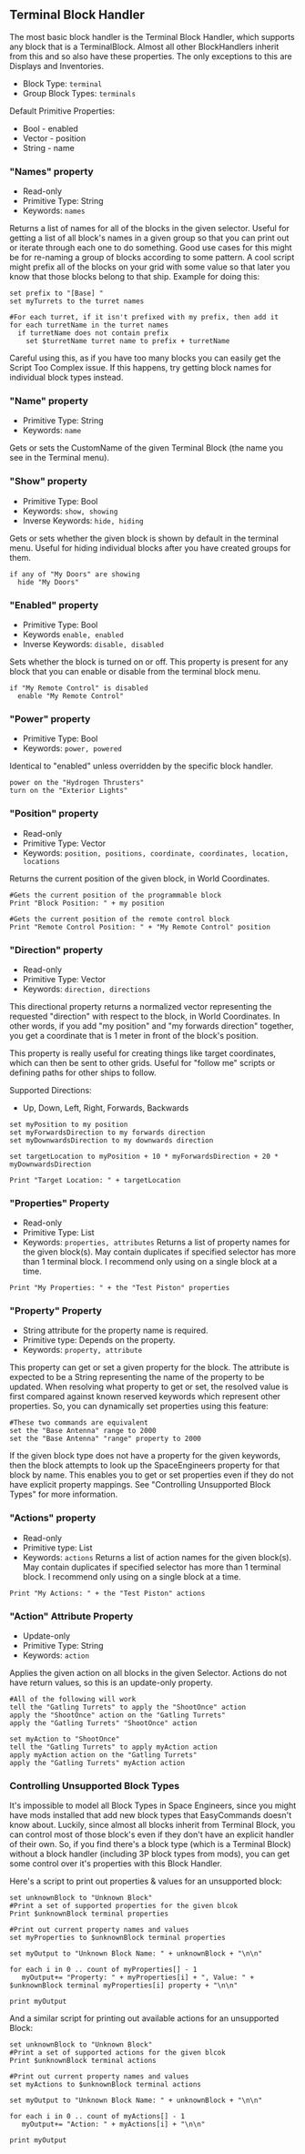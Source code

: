 ## Terminal Block Handler

The most basic block handler is the Terminal Block Handler, which supports any block that is a TerminalBlock.  Almost all other BlockHandlers inherit from this and so also have these properties.  The only exceptions to this are Displays and Inventories.

* Block Type: ```terminal```
* Group Block Types: ```terminals```

Default Primitive Properties:
* Bool - enabled
* Vector - position
* String - name

### "Names" property
* Read-only
* Primitive Type: String
* Keywords: ```names```

Returns a list of names for all of the blocks in the given selector.  Useful for getting a list of all block's names in a given group so that you can print out or iterate through each one to do something.  Good use cases for this might be for re-naming a group of blocks according to some pattern.  A cool script might prefix all of the blocks on your grid with some value so that later you know that those blocks belong to that ship. Example for doing this:

```
set prefix to "[Base] "
set myTurrets to the turret names

#For each turret, if it isn't prefixed with my prefix, then add it
for each turretName in the turret names
  if turretName does not contain prefix
    set $turretName turret name to prefix + turretName
```

Careful using this, as if you have too many blocks you can easily get the Script Too Complex issue.  If this happens, try getting block names for individual block types instead.

### "Name" property
* Primitive Type: String
* Keywords: ```name```

Gets or sets the CustomName of the given Terminal Block (the name you see in the Terminal menu).  

### "Show" property
* Primitive Type: Bool
* Keywords: ```show, showing```
* Inverse Keywords: ```hide, hiding```

Gets or sets whether the given block is shown by default in the terminal menu.  Useful for hiding individual blocks after you have created groups for them.

```
if any of "My Doors" are showing
  hide "My Doors"
```
### "Enabled" property
* Primitive Type: Bool
* Keywords ```enable, enabled```
* Inverse Keywords: ```disable, disabled```

Sets whether the block is turned on or off.  This property is present for any block that you can enable or disable from the terminal block menu.

```
if "My Remote Control" is disabled
  enable "My Remote Control"
```

### "Power" property
* Primitive Type: Bool
* Keywords: ```power, powered```

Identical to "enabled" unless overridden by the specific block handler.

```
power on the "Hydrogen Thrusters"
turn on the "Exterior Lights"
```

### "Position" property
* Read-only
* Primitive Type: Vector
* Keywords: ```position, positions, coordinate, coordinates, location, locations```

Returns the current position of the given block, in World Coordinates.

```
#Gets the current position of the programmable block
Print "Block Position: " + my position

#Gets the current position of the remote control block
Print "Remote Control Position: " + "My Remote Control" position
```

### "Direction" property
* Read-only
* Primitive Type: Vector
* Keywords: ```direction, directions```

This directional property returns a normalized vector representing the requested "direction" with respect to the block, in World Coordinates.  In other words, if you add "my position" and "my forwards direction" together, you get a coordinate that is 1 meter in front of the block's position.

This property is really useful for creating things like target coordinates, which can then be sent to other grids.  Useful for "follow me" scripts or defining paths for other ships to follow.

Supported Directions:
* Up, Down, Left, Right, Forwards, Backwards

```
set myPosition to my position
set myForwardsDirection to my forwards direction
set myDownwardsDirection to my downwards direction

set targetLocation to myPosition + 10 * myForwardsDirection + 20 * myDownwardsDirection

Print "Target Location: " + targetLocation
```

### "Properties" Property
* Read-only
* Primitive Type: List
* Keywords: ```properties, attributes```
Returns a list of property names for the given block(s).  May contain duplicates if specified selector has more than 1 terminal block.  I recommend only using on a single block at a time. 

```
Print "My Properties: " + the "Test Piston" properties
```

### "Property" Property
* String attribute for the property name is required.
* Primitive type: Depends on the property.
* Keywords: ```property, attribute```

This property can get or set a given property for the block.  The attribute is expected to be a String representing the name of the property to be updated.  When resolving what property to get or set, the resolved value is first compared against known reserved keywords which represent other properties.  So, you can dynamically set properties using this feature:

```
#These two commands are equivalent
set the "Base Antenna" range to 2000
set the "Base Antenna" "range" property to 2000
```

If the given block type does not have a property for the given keywords, then the block attempts to look up the SpaceEngineers property for that block by name.  This enables you to get or set properties even if they do not have explicit property mappings.  See "Controlling Unsupported Block Types" for more information.

### "Actions" property
* Read-only
* Primitive type: List
* Keywords: ```actions```
Returns a list of action names for the given block(s).  May contain duplicates if specified selector has more than 1 terminal block.  I recommend only using on a single block at a time.

```
Print "My Actions: " + the "Test Piston" actions
```

### "Action" Attribute Property
* Update-only
* Primitive Type: String
* Keywords: ```action```

Applies the given action on all blocks in the given Selector.  Actions do not have return values, so this is an update-only property.

```
#All of the following will work
tell the "Gatling Turrets" to apply the "ShootOnce" action
apply the "ShootOnce" action on the "Gatling Turrets"
apply the "Gatling Turrets" "ShootOnce" action

set myAction to "ShootOnce"
tell the "Gatling Turrets" to apply myAction action
apply myAction action on the "Gatling Turrets"
apply the "Gatling Turrets" myAction action
```

### Controlling Unsupported Block Types
It's impossible to model all Block Types in Space Engineers, since you might have mods installed that add new block types that EasyCommands doesn't know about.  Luckily, since almost all blocks inherit from Terminal Block, you can control most of those block's even if they don't have an explicit handler of their own.  So, if you find there's a block type (which is a Terminal Block) without a block handler (including 3P block types from mods), you can get some control over it's properties with this Block Handler. 

Here's a script to print out properties & values for an unsupported block:

```
set unknownBlock to "Unknown Block"
#Print a set of supported properties for the given blcok
Print $unknownBlock terminal properties

#Print out current property names and values
set myProperties to $unknownBlock terminal properties

set myOutput to "Unknown Block Name: " + unknownBlock + "\n\n"

for each i in 0 .. count of myProperties[] - 1
   myOutput+= "Property: " + myProperties[i] + ", Value: " + $unknownBlock terminal myProperties[i] property + "\n\n"

print myOutput
```

And a similar script for printing out available actions for an unsupported Block:

```
set unknownBlock to "Unknown Block"
#Print a set of supported actions for the given blcok
Print $unknownBlock terminal actions

#Print out current property names and values
set myActions to $unknownBlock terminal actions

set myOutput to "Unknown Block Name: " + unknownBlock + "\n\n"

for each i in 0 .. count of myActions[] - 1
   myOutput+= "Action: " + myActions[i] + "\n\n"

print myOutput
```

